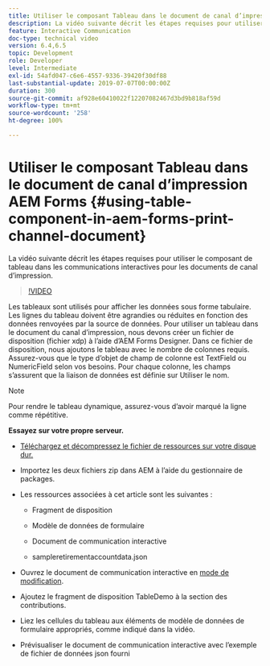 ```yaml
---
title: Utiliser le composant Tableau dans le document de canal d’impression AEM Forms
description: La vidéo suivante décrit les étapes requises pour utiliser le composant de tableau dans les communications interactives pour les documents de canal d’impression.
feature: Interactive Communication
doc-type: technical video
version: 6.4,6.5
topic: Development
role: Developer
level: Intermediate
exl-id: 54afd047-c6e6-4557-9336-39420f30df88
last-substantial-update: 2019-07-07T00:00:00Z
duration: 300
source-git-commit: af928e60410022f12207082467d3bd9b818af59d
workflow-type: tm+mt
source-wordcount: '258'
ht-degree: 100%

---
```


# Utiliser le composant Tableau dans le document de canal d’impression AEM Forms {#using-table-component-in-aem-forms-print-channel-document}

La vidéo suivante décrit les étapes requises pour utiliser le composant de tableau dans les communications interactives pour les documents de canal d’impression.

>[!VIDEO](https://video.tv.adobe.com/v/27769?quality=12&learn=on)

Les tableaux sont utilisés pour afficher les données sous forme tabulaire. Les lignes du tableau doivent être agrandies ou réduites en fonction des données renvoyées par la source de données. Pour utiliser un tableau dans le document du canal d’impression, nous devons créer un fichier de disposition (fichier xdp) à l’aide d’AEM Forms Designer. Dans ce fichier de disposition, nous ajoutons le tableau avec le nombre de colonnes requis. Assurez-vous que le type d’objet de champ de colonne est TextField ou NumericField selon vos besoins. Pour chaque colonne, les champs s’assurent que la liaison de données est définie sur Utiliser le nom.

>[!NOTE]
>
>Pour rendre le tableau dynamique, assurez-vous d’avoir marqué la ligne comme répétitive.

**Essayez sur votre propre serveur.**

* [Téléchargez et décompressez le fichier de ressources sur votre disque dur.](assets/usingtablesinprintchannel.zip)

* Importez les deux fichiers zip dans AEM à l’aide du gestionnaire de packages.

* Les ressources associées à cet article sont les suivantes :

   * Fragment de disposition

   * Modèle de données de formulaire

   * Document de communication interactive
   * sampleretirementaccountdata.json

* Ouvrez le document de communication interactive en [mode de modification](http://localhost:4502/editor.html/content/forms/af/401kstatement/tablesinprintdocument/channels/print.html).

* Ajoutez le fragment de disposition TableDemo à la section des contributions.
* Liez les cellules du tableau aux éléments de modèle de données de formulaire appropriés, comme indiqué dans la vidéo.

* Prévisualiser le document de communication interactive avec l’exemple de fichier de données json fourni
